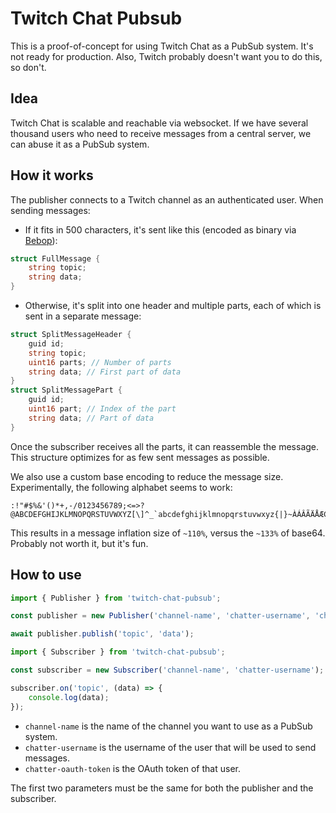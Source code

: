 # Twitch Chat Pubsub

This is a proof-of-concept for using Twitch Chat as a PubSub system. It's not ready for production. Also, Twitch probably doesn't want you to do this, so don't.

## Idea

Twitch Chat is scalable and reachable via websocket. If we have several thousand users who need to receive messages from a central server, we can abuse it as a PubSub system.

## How it works

The publisher connects to a Twitch channel as an authenticated user. When sending messages:

- If it fits in 500 characters, it's sent like this (encoded as binary via [Bebop](https://github.com/RainwayApp/bebop)):
```go
struct FullMessage {
	string topic;
	string data;
}
```

- Otherwise, it's split into one header and multiple parts, each of which is sent in a separate message:
```go
struct SplitMessageHeader {
	guid id;
	string topic;
	uint16 parts; // Number of parts
	string data; // First part of data
}
struct SplitMessagePart {
	guid id;
	uint16 part; // Index of the part
	string data; // Part of data
}
```
Once the subscriber receives all the parts, it can reassemble the message. This structure optimizes for as few sent messages as possible.

We also use a custom base encoding to reduce the message size. Experimentally, the following alphabet seems to work:
```
:!"#$%&'()*+,-/0123456789;<=>?@ABCDEFGHIJKLMNOPQRSTUVWXYZ[\]^_`abcdefghijklmnopqrstuvwxyz{|}~ÀÁÂÃÄÅÆÇÈÉÊËÌÍÎÏÐÑÒÓÔÕÖ×ØÙÚÛÜÝÞßàáâãäåæçèéêëìíîïðñòóôõö÷øùúûüýþÿ
```

This results in a message inflation size of `~110%`, versus the `~133%` of base64. Probably not worth it, but it's fun.


## How to use

```ts
import { Publisher } from 'twitch-chat-pubsub';

const publisher = new Publisher('channel-name', 'chatter-username', 'chatter-oauth-token');

await publisher.publish('topic', 'data');
```

```ts
import { Subscriber } from 'twitch-chat-pubsub';

const subscriber = new Subscriber('channel-name', 'chatter-username');

subscriber.on('topic', (data) => {
	console.log(data);
});
```

- `channel-name` is the name of the channel you want to use as a PubSub system.
- `chatter-username` is the username of the user that will be used to send messages.
- `chatter-oauth-token` is the OAuth token of that user.

The first two parameters must be the same for both the publisher and the subscriber.
